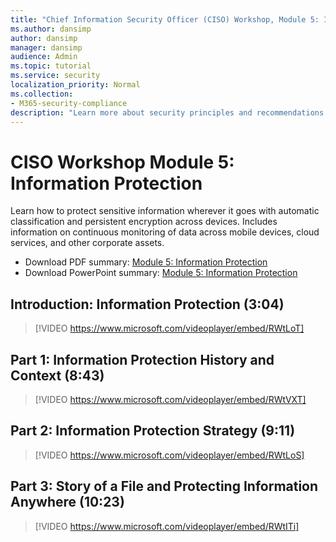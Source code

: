 ```yaml
---
title: "Chief Information Security Officer (CISO) Workshop, Module 5: Information Protection"
ms.author: dansimp
author: dansimp
manager: dansimp
audience: Admin
ms.topic: tutorial
ms.service: security
localization_priority: Normal
ms.collection:
- M365-security-compliance
description: "Learn more about security principles and recommendations for modernizing security in your organization."
---
```


# CISO Workshop Module 5: Information Protection

Learn how to protect sensitive information wherever it goes with automatic classification and persistent encryption across devices. Includes information on continuous monitoring of data across mobile devices, cloud services, and other corporate assets.

- Download PDF summary: [Module 5: Information Protection](https://download.microsoft.com/download/e/0/3/e037fdcb-67f8-43f7-b137-36ffed7e317c/ciso-workshop-5-information-protection-strategy.pdf)
- Download PowerPoint summary: [Module 5: Information Protection](https://download.microsoft.com/download/e/0/3/e037fdcb-67f8-43f7-b137-36ffed7e317c/ciso-workshop-5-information-protection-strategy.pptx)

## Introduction: Information Protection (3:04)

> [!VIDEO https://www.microsoft.com/videoplayer/embed/RWtLoT]

## Part 1: Information Protection History and Context (8:43)

> [!VIDEO https://www.microsoft.com/videoplayer/embed/RWtVXT]

## Part 2: Information Protection Strategy (9:11)

> [!VIDEO https://www.microsoft.com/videoplayer/embed/RWtLoS]

## Part 3: Story of a File and Protecting Information Anywhere (10:23)

> [!VIDEO https://www.microsoft.com/videoplayer/embed/RWtITi]